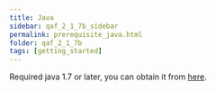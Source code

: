 ```yaml
---
title: Java
sidebar: qaf_2_1_7b_sidebar
permalink: prerequisite_java.html
folder: qaf_2_1_7b
tags: [getting_started]
---
```


Required java 1.7 or later, you can obtain it from [here](http://www.oracle.com/technetwork/java/javase/downloads/index.html).

